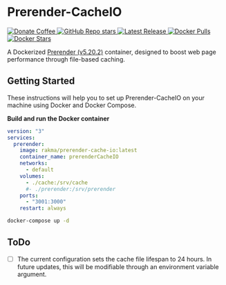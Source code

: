 # Prerender-CacheIO
<p>
    <a href="https://www.buymeacoffee.com/mattiasghodsian" target="_new">
        <img src="https://img.shields.io/badge/Donate-Coffee-blue?style=for-the-badge&amp;logo=buymeacoffee" alt="Donate Coffee">
    </a>
    <a href="https://github.com/mattiasghodsian/Prerender-CacheIO/stargazers" target="_new">
        <img alt="GitHub Repo stars" src="https://img.shields.io/github/stars/mattiasghodsian/Prerender-CacheIO?style=for-the-badge&logo=github&label=Stars&color=blue">
    </a>
    <a href="https://github.com/mattiasghodsian/Prerender-CacheIO/releases/latest" target="_new">
        <img alt="Latest Release" src="https://img.shields.io/github/v/release/mattiasghodsian/Prerender-CacheIO?style=for-the-badge&logo=github&label=Latest%20Release&color=blue">
    </a>
    <a href="https://hub.docker.com/r/rakma/prerender-cache-io" target="_new">
        <img alt="Docker Pulls" src="https://img.shields.io/docker/pulls/rakma/prerender-cache-io?style=for-the-badge&logo=docker&label=Pulls&color=blue">
    </a>
    <a href="https://hub.docker.com/r/rakma/prerender-cache-io/stars" target="_new">
        <img alt="Docker Stars" src="https://img.shields.io/docker/stars/rakma/prerender-cache-io?style=for-the-badge&logo=docker&label=Stars&color=blue">
    </a>
</p>

A Dockerized [Prerender (v5.20.2)](https://github.com/prerender/prerender) container, designed to boost web page performance through file-based caching.

## Getting Started

These instructions will help you to set up Prerender-CacheIO on your machine using Docker and Docker Compose.

**Build and run the Docker container** 

```yml
version: "3"
services:
  prerender:
    image: rakma/prerender-cache-io:latest
    container_name: prerenderCacheIO
    networks:
      - default
    volumes:
      - ./cache:/srv/cache
      #- ./prerender:/srv/prerender
    ports:
      - "3001:3000"
    restart: always
```

```bash
docker-compose up -d
```

## ToDo
- [ ] The current configuration sets the cache file lifespan to 24 hours. In future updates, this will be modifiable through an environment variable argument.
